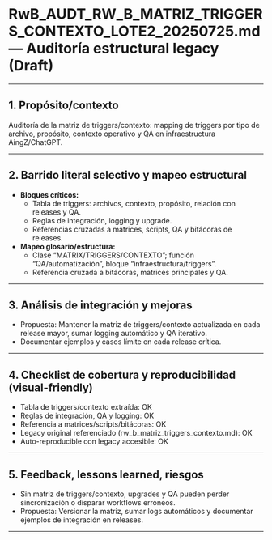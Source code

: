 # RwB_AUDT_RW_B_MATRIZ_TRIGGERS_CONTEXTO_LOTE2_20250725.md — Auditoría estructural legacy (Draft)

---

## 1. Propósito/contexto
Auditoría de la matriz de triggers/contexto: mapping de triggers por tipo de archivo, propósito, contexto operativo y QA en infraestructura AingZ/ChatGPT.

---

## 2. Barrido literal selectivo y mapeo estructural
- **Bloques críticos:**
  - Tabla de triggers: archivos, contexto, propósito, relación con releases y QA.
  - Reglas de integración, logging y upgrade.
  - Referencias cruzadas a matrices, scripts, QA y bitácoras de releases.
- **Mapeo glosario/estructura:**
  - Clase “MATRIX/TRIGGERS/CONTEXTO”; función “QA/automatización”, bloque “infraestructura/triggers”.
  - Referencia cruzada a bitácoras, matrices principales y QA.

---

## 3. Análisis de integración y mejoras
- Propuesta: Mantener la matriz de triggers/contexto actualizada en cada release mayor, sumar logging automático y QA iterativo.
- Documentar ejemplos y casos límite en cada release crítica.

---

## 4. Checklist de cobertura y reproducibilidad (visual-friendly)
- Tabla de triggers/contexto extraída: OK
- Reglas de integración, QA y logging: OK
- Referencia a matrices/scripts/bitácoras: OK
- Legacy original referenciado (rw_b_matriz_triggers_contexto.md): OK
- Auto-reproducible con legacy accesible: OK

---

## 5. Feedback, lessons learned, riesgos
- Sin matriz de triggers/contexto, upgrades y QA pueden perder sincronización o disparar workflows erróneos.
- Propuesta: Versionar la matriz, sumar logs automáticos y documentar ejemplos de integración en releases.

---

